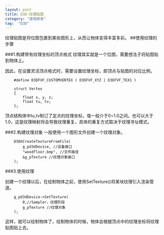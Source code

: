 ```yaml
---
layout: post
title: D3D-纹理贴图
category: "游戏研发"
tag:  "D3D"
---
```


纹理贴图是将位图包裹到某些图形上，从而让物体变得丰富多彩。
##使用纹理的步骤

###1.构建带有纹理坐标的顶点格式
纹理其实就是一个位图，需要想法子将贴图贴到物体上。

因此，在设置灵活顶点格式时，需要设置纹理坐标，即顶点与贴图的对应比例。

```
	#define D3DFVF_CUSTOMVERTEX ( D3DFVF_XYZ | D3DFVF_TEX1 )
	
	struct Vertex
	{
	    float x, y, z;
	    float tu, tv;
	};

```
顶点结构体中tu,tv制订了定点的纹理坐标，值一般介于0~1.0之间。也可以大于1.0，这是纹理映射将会导致纹理重复，具体的重复方式取决于纹理寻址模式。

###2.构建纹理对象
一般使用一个图形文件创建一个纹理对象。
```
	D3DXCreateTextureFromFile( 
		g_pd3dDevice, //设备接口
		"woodfloor.bmp", //文件路径
		&g_pTexture //纹理对象接口
	);
```

###3.使用纹理

创建一个纹理以后，在绘制物体之前，使用SetTexture()将某块纹理引入渲染管道。
```
	g_pd3dDevice->SetTexture( 
		0,//Sampler，纹理阶段
		g_pTexture //纹理对象
	);
```
这样，就可以绘制物体了，绘制物体的时候，物体会根据顶点中的纹理坐标将纹理贴图贴上去。


